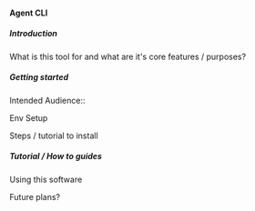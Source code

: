 #### Agent CLI

##### Introduction 
What is this tool for and what are it's core features / purposes?

##### Getting started 

Intended Audience::

Env Setup

Steps / tutorial to install


##### Tutorial / How to guides
Using this software

Future plans?
